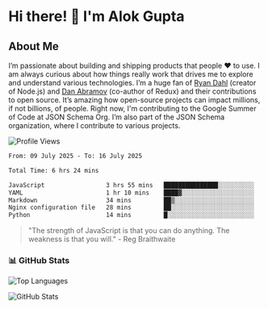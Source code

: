 # Hi there! 👋 I'm Alok Gupta

## About Me
I’m passionate about building and shipping products that people ❤️ to use. I am always curious about how things really work that drives me to explore and understand various technologies. I’m a huge fan of [Ryan Dahl](https://github.com/ry) (creator of Node.js) and [Dan Abramov](https://github.com/gaearon) (co-author of Redux) and their contributions to open source. It’s amazing how open-source projects can impact millions, if not billions, of people. Right now, I'm contributing to the Google Summer of Code at JSON Schema Org. I’m also part of the JSON Schema organization, where I contribute to various projects.

![Profile Views](https://komarev.com/ghpvc/?username=aialok&label=Profile%20views&color=0e75b6&style=flat)

<!--START_SECTION:waka-->

```txt
From: 09 July 2025 - To: 16 July 2025

Total Time: 6 hrs 24 mins

JavaScript                 3 hrs 55 mins   ███████████████░░░░░░░░░░   60.52 %
YAML                       1 hr 10 mins    ████▓░░░░░░░░░░░░░░░░░░░░   18.05 %
Markdown                   34 mins         ██▒░░░░░░░░░░░░░░░░░░░░░░   08.75 %
Nginx configuration file   28 mins         ██░░░░░░░░░░░░░░░░░░░░░░░   07.39 %
Python                     14 mins         █░░░░░░░░░░░░░░░░░░░░░░░░   03.65 %
```

<!--END_SECTION:waka-->

> "The strength of JavaScript is that you can do anything. The weakness is that you will." - Reg Braithwaite



### 📊 GitHub Stats
![Top Languages](https://github-readme-stats.vercel.app/api/top-langs/?username=aialok&layout=compact)

![GitHub Stats](https://github-readme-stats-peach-pi.vercel.app/api?username=aialok&show_icons=true&hide_title=true&include_all_commits=true&count_private=true&bg_color=45,2b8eaf,b222a8&text_color=ffffff&icon_color=ffffff&title_color=ffffff&border_color=000000)



